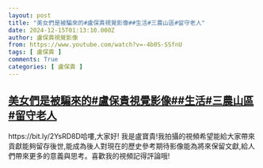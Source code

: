 ```yaml
---
layout: post
title: "美女們是被騙來的#盧保貴視覺影像##生活#三農山區#留守老人"
date: 2024-12-15T01:13:10.000Z
author: 盧保貴視覺影像
from: https://www.youtube.com/watch?v=-4b0S-SSfnU
tags: [ 盧保貴 ]
comments: True
categories: [ 盧保貴 ]
---
```

<!--1734225190000-->
[美女們是被騙來的#盧保貴視覺影像##生活#三農山區#留守老人](https://www.youtube.com/watch?v=-4b0S-SSfnU)
------

<div>
https://bit.ly/2YsRD8D哈嘍,大家好! 我是盧寶貴!我拍攝的視頻希望能給大家帶來貢獻能夠留存後世,能成為後人對現在的歷史參考期待影像能為將來保留文獻,給人們帶來更多的意義與思考。喜歡我的視頻記得評論哦!
</div>
